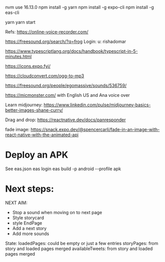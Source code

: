 nvm use 16.13.0
npm install -g yarn
npm install -g expo-cli
npm install -g eas-cli

yarn
yarn start

Refs:
https://online-voice-recorder.com/

https://freesound.org/search/?q=frog
Login: u: rishadomar

https://www.typescriptlang.org/docs/handbook/typescript-in-5-minutes.html

https://icons.expo.fyi/

https://cloudconvert.com/ogg-to-mp3

https://freesound.org/people/egomassive/sounds/536759/


https://micmonster.com/ with English US and Ana voice over

Learn midjourney: https://www.linkedin.com/pulse/midjourney-basics-better-images-shane-curry/

Drag and drop: https://reactnative.dev/docs/panresponder

fade image: https://snack.expo.dev/@spencercarli/fade-in-an-image-with-react-native-with-the-animated-api

# Deploy an APK

See eas.json
eas login
eas build -p android --profile apk


# Next steps:
NEXT AIM:
* Stop a sound when moving on to next page
* Style storycard
* style EndPage
* Add a next story
* Add more sounds





State:
    loadedPages: could be empty or just a few entries
    storyPages: from story and loaded pages merged
    availableTweets: from story and loaded pages merged






